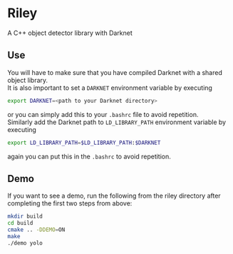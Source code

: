 # Riley
A C++ object detector library with Darknet

## Use
You will have to make sure that you have compiled Darknet with a shared object library.  
It is also important to set a `DARKNET` environment variable by executing
```bash
export DARKNET=<path to your Darknet directory>
```
or you can simply add this to your `.bashrc` file to avoid repetition.  
Similarly add the Darknet path to `LD_LIBRARY_PATH` environment variable by executing
```bash
export LD_LIBRARY_PATH=$LD_LIBRARY_PATH:$DARKNET
```
again you can put this in the `.bashrc` to avoid repetition.  

## Demo
If you want to see a demo, run the following from the riley directory after completing the first two steps from above:
```bash
mkdir build
cd build 
cmake .. -DDEMO=ON
make
./demo yolo
```
